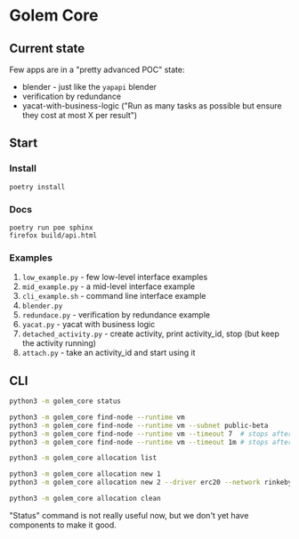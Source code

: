 # Golem Core

## Current state

Few apps are in a "pretty advanced POC" state:

*   blender - just like the `yapapi` blender
*   verification by redundance
*   yacat-with-business-logic ("Run as many tasks as possible but ensure they cost at most X per result")

## Start

### Install

```
poetry install
```

### Docs

```
poetry run poe sphinx
firefox build/api.html
```

### Examples

1. `low_example.py`         - few low-level interface examples
2. `mid_example.py`         - a mid-level interface example
3. `cli_example.sh`         - command line interface example
4. `blender.py`
5. `redundace.py`           - verification by redundance example
6. `yacat.py`               - yacat with business logic
7. `detached_activity.py`   - create activity, print activity\_id, stop (but keep the activity running)
8. `attach.py`              - take an activity\_id and start using it


## CLI

```bash
python3 -m golem_core status

python3 -m golem_core find-node --runtime vm
python3 -m golem_core find-node --runtime vm --subnet public-beta 
python3 -m golem_core find-node --runtime vm --timeout 7  # stops after 7  seconds
python3 -m golem_core find-node --runtime vm --timeout 1m # stops after 60 seconds

python3 -m golem_core allocation list

python3 -m golem_core allocation new 1
python3 -m golem_core allocation new 2 --driver erc20 --network rinkeby

python3 -m golem_core allocation clean
```

"Status" command is not really useful now, but we don't yet have components to make it good.
